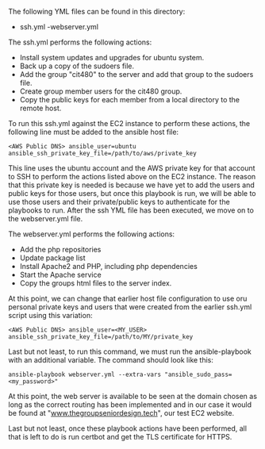 The following YML files can be found in this directory:
- ssh.yml
-webserver.yml

The ssh.yml performs the following actions:
 - Install system updates and upgrades for ubuntu system.
 - Back up a copy of the sudoers file.
 - Add the group "cit480" to the server and add that group to the sudoers file.
 - Create group member users for the cit480 group.
 - Copy the public keys for each member from a local directory to the remote host.
 
 To run this ssh.yml against the EC2 instance to perform these actions, the following line must be added to the ansible host file:
 ```
<AWS Public DNS> ansible_user=ubuntu ansible_ssh_private_key_file=/path/to/aws/private_key
 ```
 This line uses the ubuntu account and the AWS private key for that account to SSH to perform the actions listed above on the EC2 instance.
The reason that this private key is needed is because we have yet to add the users and public keys for those users, but once this playbook
is run, we will be able to use those users and their private/public keys to authenticate for the playbooks to run.  After the ssh YML file has been
executed, we move on to the webserver.yml file.

The webserver.yml performs the following actions:
- Add the php repositories
- Update package list
- Install Apache2 and PHP, including php dependencies
- Start the Apache service
- Copy the groups html files to the server index.

At this point, we can change that earlier host file configuration to use oru personal private keys and users that were created from the earlier ssh.yml script using this variation:
```
<AWS Public DNS> ansible_user=<MY_USER> ansible_ssh_private_key_file=/path/to/MY/private_key
 ```
Last but not least, to run this command, we must run the ansible-playbook with an additional variable.  The command should look like this:
```
ansible-playbook webserver.yml --extra-vars "ansible_sudo_pass=<my_password>"
 ```
 At this point, the web server is available to be seen at the domain chosen as long as the correct routing has been implemented and in our case
 it would be found at "www.thegroupseniordesign.tech", our test EC2 website.
 
 Last but not least, once these playbook actions have been performed, all that is left to do is run certbot and get the TLS certificate for HTTPS.

